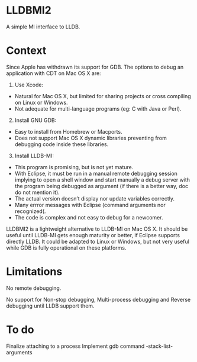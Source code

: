 # LLDBMI2

A simple MI interface to LLDB.

# Context

Since Apple has withdrawn its support for GDB. The options to debug an application with CDT on Mac OS X are:

1. Use Xcode:
  - Natural for Mac OS X, but limited for sharing projects or cross compiling on Linux or Windows.
  - Not adequate for multi-language programs (eg: C with Java or Perl).
2. Install GNU GDB:
  - Easy to install from Homebrew or Macports.
  - Does not support Mac OS X dynamic libraries preventing from debugging code inside these libraries.
3. Install LLDB-MI:
  - This program is promising, but is not yet mature.
  - With Eclipse, it must be run in a manual remote debugging session implying to open a shell window and start manually a debug server with the program being debugged as argument (if there is a better way, doc do not mention it).
  - The actual version doesn’t display nor update variables correctly.
  - Many errror messages with Eclipse (command arguments nor recognized(.
  - The code is complex and not easy to debug for a newcomer.

LLDBMI2 is a lightweight alternative to LLDB-MI on Mac OS X.
It should be useful until LLDB-MI gets enough maturity or better, if Eclipse supports directly LLDB.
It could be adapted to Linux or Windows, but not very useful while GDB is fully operational on these platforms.

# Limitations
No remote debugging.

No support for Non-stop debugging, Multi-process debugging and Reverse debugging until LLDB support them.

# To do
Finalize attaching to a process
Implement gdb command -stack-list-arguments